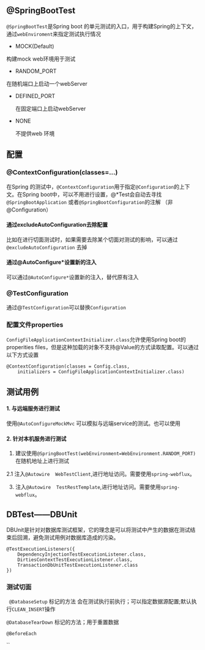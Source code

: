 ## @SpringBootTest

`@SpringBootTest`是Spring boot 的单元测试的入口，用于构建Spring的上下文，通过`webEnviroment`来指定测试执行情况

- MOCK(Default)

构建mock web环境用于测试

- RANDOM_PORT

在随机端口上启动一个webServer

- DEFINED_PORT
  
  在固定端口上启动webServer

- NONE
  
  不提供web 环境


## 配置

### @ContextConfiguration(classes=…​)

在Spring 的测试中，`@ContextConfiguration`用于指定`@Configuration`的上下文。在Spring boot中，可以不用进行设置，@*Test会自动去寻找`@SpringBootApplication` 或者`@SpringBootConfiguration`的注解 （非@Configuration）

#### 通过excludeAutoConfiguration去除配置

比如在进行切面测试时，如果需要去除某个切面对测试的影响，可以通过`@excludeAutoConfiguration` 去掉

#### 通过@AutoConfigure*设置新的注入

可以通过`@AutoConfigure*`设置新的注入，替代原有注入


### @TestConfiguration

通过@`TestConfiguration`可以替换`Configuration`



### 配置文件properties

`ConfigFileApplicationContextInitializer.class`允许使用Spring boot的 properities files，但是这种加载的对象不支持@Value的方式读取配置。可以通过以下方式设置

```
@ContextConfiguration(classes = Config.class,
	initializers = ConfigFileApplicationContextInitializer.class)
```



## 测试用例

#### 1. 与远端服务进行测试

使用`@AutoConfigureMockMvc` 可以模拟与远端service的测试。也可以使用

#### 2. 针对本机服务进行测试

1. 建议使用`@SpringBootTest(webEnvironment=WebEnvironment.RANDOM_PORT)`在随机地址上进行测试

2.1  注入`@Autowire  WebTestClient`,进行地址访问。需要使用`spring-webflux`。

3. 注入`@Autowire  TestRestTemplate`,进行地址访问。需要使用`spring-webflux`。



## DBTest——DBUnit
DBUnit是针对对数据库测试框架，它的理念是可以将测试中产生的数据在测试结束后回溯，避免测试用例对数据库造成的污染。

```
@TestExecutionListeners({
    DependencyInjectionTestExecutionListener.class,
    DirtiesContextTestExecutionListener.class,
    TransactionDbUnitTestExecutionListener.class
})
```


###  测试切面

` @DatabaseSetup` 标记的方法 会在测试执行前执行；可以指定数据源配置;默认执行`CLEAN_INSERT`操作

`@DatabaseTearDown` 标记的方法；用于重置数据




`@BeforeEach`

``
